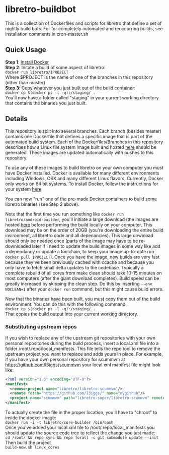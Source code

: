 libretro-buildbot
===========
This is a collection of Dockerfiles and scripts for libretro that define a set of nightly build bots. For for completely automated and reoccurring builds, see installation comments in cron-master.sh

## Quick Usage
**Step 1**: [Install Docker](https://docs.docker.com/installation/)  
**Step 2**: Initate a build of some aspect of libretro:  
`docker run libretro/$PROJECT`  
Where $PROJECT is the name of one of the branches in this repository (other than master)  
**Step 3**: Copy whatever you just built out of the build container:  
`docker cp $(docker ps -l -q):/staging/ .`  
You'll now have a folder called "staging" in your current working directory that contains the binaries you just built.

## Details
This repository is split into several branches. Each branch (besides master) contains one Dockerfile that defines a specific image that is part of the automated build system. Each of the Dockerfiles/Branches in this repository describes how a Linux file system image built and hosted [here](https://registry.hub.docker.com/repos/libretro/) should be generated. These images are updated automatically with pushes to this repository.

To use any of these images to build libretro on your own computer you must have Docker installed. Docker is available for many different environments including Windows, OSX and many different Linux flavors. Currently, Docker only works on 64 bit systems. To install Docker, follow the instructions for your system [here](https://docs.docker.com/installation/)

You can now "run" one of the pre-made Docker containers to build some libretro binaries (see Step 2 above).

Note that the first time you run something like `docker run libretro/android-builder`, you'll initiate a large download (the images are hosted [here](https://registry.hub.docker.com/repos/libretro) before performing the build locally on your computer. This download may be on the order of 20GB (you're downloading the entire build invironment, all libretro code and all depenancies). This large download should only be needed once (parts of the image may have to be re-downloaded later if I need to update the build images in some way like add a dependancy or update a toolchain, to keep your image up-to-date run `docker pull $PROJECT`). Once you have the image, new builds are very fast because they've been previously cached with ccache and because you only have to fetch small delta updates to the codebase. Typically a complete rebuild of all cores from make clean should take 10-15 minutes on most computers (after the giant download completes). Build speed can be greatly increased by skipping the clean step. Do this by inserting `--env NOCLEAN=1` after your `docker run` command, but this might cause build errors.

Now that the binaries have been built, you must copy them out of the build environment. You can do this with the following command:  
`docker cp $(docker ps -l -q):/staging/ .`  
That copies the build output into your current working directory. 

### Substituting upstream repos
If you wish to replace any of the upstream git repositories with your own personal repositories during the build process, insert a local.xml file into a folder /root/.repo/local_manifests. This file tells the repo tool to remove the upstream project you want to replace and adds yours in place. For example, if you have your own personal repository for scummvm at https://github.com/l3iggs/scummvm your local.xml manifest file might look like:
```xml
<?xml version="1.0" encoding="UTF-8"?>
<manifest>
  <remove-project name="libretro/libretro-scummvm"/>
  <remote fetch="https://github.com/l3iggs/" name="mygithub"/>
  <project name="scummvm" path="libretro-super/libretro-scummvm" remote="mygithub" />
</manifest>
```  
To actually create the file in the proper location, you'll have to "chroot" to inside the docker image:  
`docker run -i -t libretro/core-builder /bin/bash`  
Once you've added your local.xml file to /root/.repo/local_manifests you should update the source code tree to reflect the change you just made:  
`cd /root/ && repo sync && repo forall -c git submodule update --init`  
Then build the project  
`build-now.sh linux_cores`  
